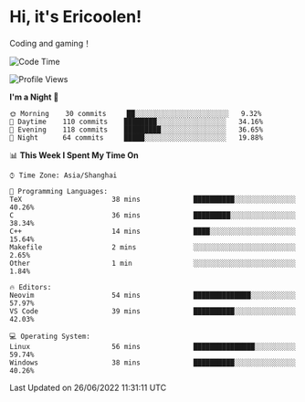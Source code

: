 # Hi, it's Ericoolen!
Coding and gaming！

<!--START_SECTION:waka-->
![Code Time](http://img.shields.io/badge/Code%20Time-319%20hrs%2048%20mins-blue)

![Profile Views](http://img.shields.io/badge/Profile%20Views-0-blue)

**I'm a Night 🦉** 

```text
🌞 Morning    30 commits     ██░░░░░░░░░░░░░░░░░░░░░░░   9.32% 
🌆 Daytime    110 commits    ████████░░░░░░░░░░░░░░░░░   34.16% 
🌃 Evening    118 commits    █████████░░░░░░░░░░░░░░░░   36.65% 
🌙 Night      64 commits     █████░░░░░░░░░░░░░░░░░░░░   19.88%

```


📊 **This Week I Spent My Time On** 

```text
⌚︎ Time Zone: Asia/Shanghai

💬 Programming Languages: 
TeX                      38 mins             ██████████░░░░░░░░░░░░░░░   40.26% 
C                        36 mins             █████████░░░░░░░░░░░░░░░░   38.34% 
C++                      14 mins             ████░░░░░░░░░░░░░░░░░░░░░   15.64% 
Makefile                 2 mins              ░░░░░░░░░░░░░░░░░░░░░░░░░   2.65% 
Other                    1 min               ░░░░░░░░░░░░░░░░░░░░░░░░░   1.84%

🔥 Editors: 
Neovim                   54 mins             ██████████████░░░░░░░░░░░   57.97% 
VS Code                  39 mins             ██████████░░░░░░░░░░░░░░░   42.03%

💻 Operating System: 
Linux                    56 mins             ███████████████░░░░░░░░░░   59.74% 
Windows                  38 mins             ██████████░░░░░░░░░░░░░░░   40.26%

```


 Last Updated on 26/06/2022 11:31:11 UTC
<!--END_SECTION:waka-->

